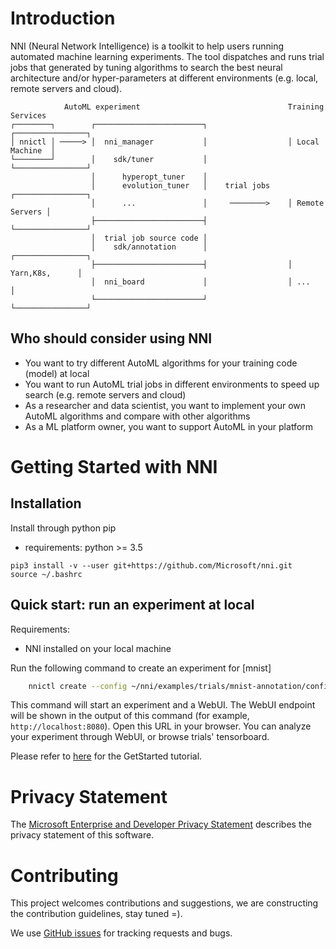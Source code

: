 # Introduction 

NNI (Neural Network Intelligence) is a toolkit to help users running automated machine learning experiments. 
The tool dispatches and runs trial jobs that generated by tuning algorithms to search the best neural architecture and/or hyper-parameters at different environments (e.g. local, remote servers and cloud).

```
            AutoML experiment                                 Training Services
┌────────┐        ┌────────────────────────┐                  ┌────────────────┐
│ nnictl │ ─────> │  nni_manager           │                  │ Local Machine  │
└────────┘        │    sdk/tuner           │                  └────────────────┘
                  │      hyperopt_tuner    │
                  │      evolution_tuner   │    trial jobs    ┌────────────────┐
                  │      ...               │     ────────>    │ Remote Servers │          
                  ├────────────────────────┤                  └────────────────┘
                  │  trial job source code │                  
                  │    sdk/annotation      │                  ┌────────────────┐
                  ├────────────────────────┤                  │ Yarn,K8s,      │
                  │  nni_board             │                  │ ...            │
                  └────────────────────────┘                  └────────────────┘
```
## **Who should consider using NNI**
* You want to try different AutoML algorithms for your training code (model) at local
* You want to run AutoML trial jobs in different environments to speed up search (e.g. remote servers and cloud)
* As a researcher and data scientist, you want to implement your own AutoML algorithms and compare with other algorithms
* As a ML platform owner, you want to support AutoML in your platform

# Getting Started with NNI

## **Installation**
Install through python pip
* requirements: python >= 3.5
```
pip3 install -v --user git+https://github.com/Microsoft/nni.git
source ~/.bashrc
```


## **Quick start: run an experiment at local**
Requirements:
* NNI installed on your local machine

Run the following command to create an experiment for [mnist]
```bash
    nnictl create --config ~/nni/examples/trials/mnist-annotation/config.yml
```
This command will start an experiment and a WebUI. The WebUI endpoint will be shown in the output of this command (for example, `http://localhost:8080`). Open this URL in your browser. You can analyze your experiment through WebUI, or browse trials' tensorboard. 

Please refer to [here](docs/GetStarted.md) for the GetStarted tutorial.

# Privacy Statement
The [Microsoft Enterprise and Developer Privacy Statement](https://privacy.microsoft.com/en-us/privacystatement) describes the privacy statement of this software.

# Contributing
This project welcomes contributions and suggestions, we are constructing the contribution guidelines, stay tuned =).

We use [GitHub issues](https://github.com/Microsoft/nni/issues) for tracking requests and bugs.

